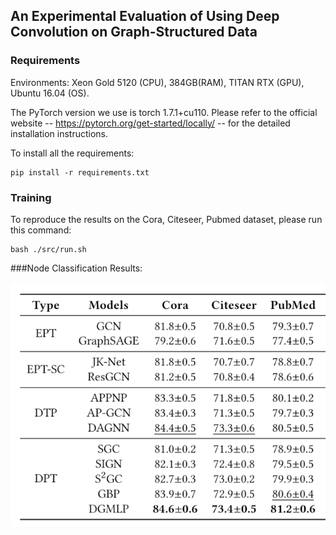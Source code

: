 ## An Experimental Evaluation of Using Deep Convolution on Graph-Structured Data



### Requirements

Environments: Xeon Gold 5120 (CPU), 384GB(RAM), TITAN RTX (GPU), Ubuntu 16.04 (OS).

The PyTorch version we use is torch 1.7.1+cu110. Please refer to the official website -- https://pytorch.org/get-started/locally/ -- for the detailed installation instructions.

To install all the requirements:

```setup
pip install -r requirements.txt
```



### Training

To reproduce the results on the Cora, Citeseer, Pubmed dataset, please run this command:

```train
bash ./src/run.sh
```

 

###Node Classification Results:

![node_classification_on_citation_networks](.\node_classification_on_citation_networks.png)